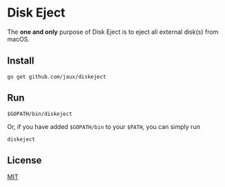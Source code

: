 # Disk Eject

The **one and only** purpose of Disk Eject is to eject all external disk(s) from macOS.

## Install

```
go get github.com/jaux/diskeject
```

## Run

```
$GOPATH/bin/diskeject
```

Or, if you have added `$GOPATH/bin` to your `$PATH`, you can simply run

```
diskeject
```



## License

[MIT](/LICENSE)
